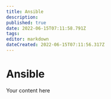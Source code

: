 ```yaml
---
title: Ansible
description: 
published: true
date: 2022-06-15T07:11:58.791Z
tags: 
editor: markdown
dateCreated: 2022-06-15T07:11:56.317Z
---
```


# Ansible
Your content here